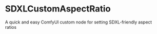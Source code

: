# SDXLCustomAspectRatio
A quick and easy ComfyUI custom node for setting SDXL-friendly aspect ratios

